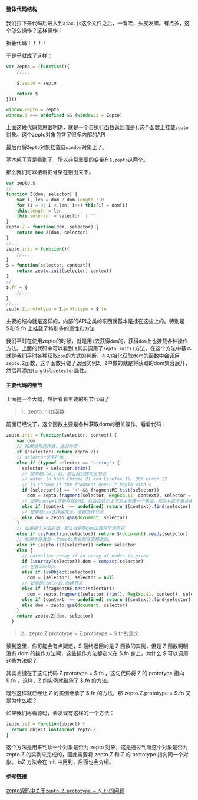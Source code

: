 #### 整体代码结构

我们拉下来代码后进入到`ajax.js`这个文件之后，一看哇，头皮发嘛。有点多，这个怎么操作？这样操作：

折叠代码！！！！

于是乎就成了这样：
```js
var Zepto = (function(){
    //...
    
    $.zepto = zepto

    return $
})()

window.Zepto = Zepto
window.$ === undefined && (window.$ = Zepto)
```
上面这段代码意思很明确，就是一个自执行函数返回值是`$`,这个函数上挂载`zepto`对象。这个zepto对象包含了很多内部的API

最后再将`Zepto`对象挂载载`window`对象上了。

基本架子算是看到了，所以非常重要的变量有`$,zepto`这两个。

那么我们可以接着把骨架在剔出来下。

```js
var zepto,$
//...
function Z(dom, selector) {
    var i, len = dom ? dom.length : 0
    for (i = 0; i < len; i++) this[i] = dom[i]
    this.length = len
    this.selector = selector || ''
}
zepto.Z = function(dom, selector) {
    return new Z(dom, selector)
}
//...
zepto.init = function(){
    //...
}
$ = function(selector, context){
    return zepto.init(selector, context)
}
//...
$.fn = {
    //...
}
//...
zepto.Z.prototype = Z.prototype = $.fn

```
主要的结构就是这样的，内部的API之类的东西就基本是挂在这些上的。特别是$和`$.fn`上挂载了特别多的属性和方法

我们平时在使用zepto的时候，就是用`$`去获得`dom`的，获得`dom`上也挂载各种操作方法。上面的代码中可以看到,`$`其实调用了`zepto.init()`方法，在这个方法中基本就是我们平时各种获取`dom`的方式的判断。在初始化获取dom的函数中会调用`zepto.Z`函数，这个函数只做了返回实例`Z`。`Z`中做的就是将获取的dom集合展开，然后再添加`length`和`selector`属性。

#### 主要代码的细节

上面是一个大概，然后看看主要的细节代码了
>1、zepto.init()函数

前面已经说了，这个函数主要是各种获取dom的相关操作，看看代码：

```js
zepto.init = function(selector, context) {
    var dom
    // 如果没有选择器，返回为空
    if (!selector) return zepto.Z()
    // selector是字符串
    else if (typeof selector == 'string') {
      selector = selector.trim()
      // 如果是html片段，那么就创建相关节点
      // Note: In both Chrome 21 and Firefox 15, DOM error 12
      // is thrown if the fragment doesn't begin with <
      if (selector[0] == '<' && fragmentRE.test(selector))
        dom = zepto.fragment(selector, RegExp.$1, context), selector = null
      // 如果context字断存在的话。就会在这个上下文中创建一个集合，然后从这个集合中选取节点，相当于 $(context).find(selector) 
      else if (context !== undefined) return $(context).find(selector)
      // 如果是css选择器的话，直接选择节点
      else dom = zepto.qsa(document, selector)
    }
    // 如果是个方法的话，那么就是等dom加载完毕调用它
    else if (isFunction(selector)) return $(document).ready(selector)
    // 如果本身就是一个zepto集合的话直接返回。
    else if (zepto.isZ(selector)) return selector
    else {
      // normalize array if an array of nodes is given
      if (isArray(selector)) dom = compact(selector)
      // 包装dom节点
      else if (isObject(selector))
        dom = [selector], selector = null
      // 如果是html片段,创建节点
      else if (fragmentRE.test(selector))
        dom = zepto.fragment(selector.trim(), RegExp.$1, context), selector = null
      else if (context !== undefined) return $(context).find(selector)
      else dom = zepto.qsa(document, selector)
    }
    return zepto.Z(dom, selector)
  }
```
>2、zepto.Z.prototype = Z.prototype = $.fn的意义

读到这里，你可能会有点疑惑，$ 最终返回的是 Z 函数的实例，但是 Z 函数明明没有 dom 的操作方法啊，这些操作方法都定义在 $.fn 身上，为什么 $ 可以调用这些方法呢？

其实关键在于这句代码 Z.prototype = $.fn ，这句代码将 Z 的 prototype 指向 $.fn ，这样，Z 的实例就继承了 $.fn 的方法。

既然这样就已经让 Z 的实例继承了 $.fn 的方法，那 zepto.Z.prototype = $.fn 又是为什么呢？

如果我们再看源码，会发现有这样的一个方法：

```js
zepto.isZ = function(object) {
  return object instanceof zepto.Z
}
```
这个方法是用来判读一个对象是否为 zepto 对象，这是通过判断这个对象是否为 zepto.Z 的实例来完成的，因此需要将 zepto.Z 和 Z 的 prototype 指向同一个对象。 isZ 方法会在 init 中用到，后面也会介绍。

#### 参考链接
[zepto源码中关于`zepto.Z.prototype = $.fn`的问题](https://segmentfault.com/q/1010000005782663)